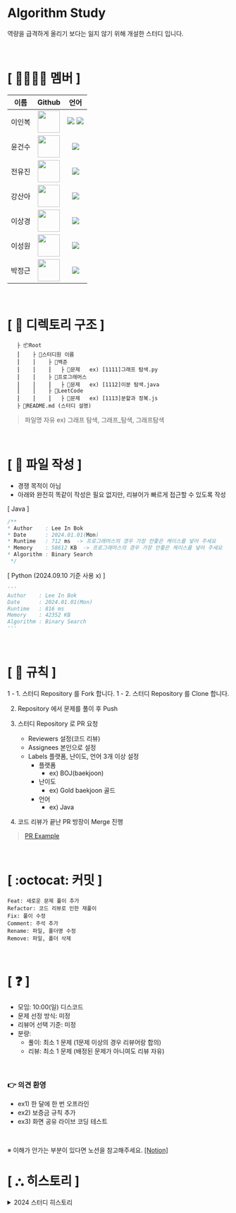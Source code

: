# Algorithm Study
역량을 급격하게 올리기 보다는 잃지 않기 위해 개설한 스터디 입니다.

</br>

# **[ 👨‍👨‍👧‍👦 ‍멤버 ]**
| 이름  |Github|언어|
|-----|:---:|:---:|
| 이인복 |[<img src="https://avatars.githubusercontent.com/nashs789" width="50px;">](https://github.com/nashs789)|<span><img src="https://img.shields.io/badge/Java-007396.svg?&style=for-the-badge&logo=Java&logoColor=white"/></span> <span><img src="https://img.shields.io/badge/Python-3776AB.svg?&style=for-the-badge&logo=Python&logoColor=white"/></span>|
| 윤건수 |[<img src="https://avatars.githubusercontent.com/ygs3004" width="50px;">](https://github.com/ygs3004)|<span><img src="https://img.shields.io/badge/Java-007396.svg?&style=for-the-badge&logo=Java&logoColor=white"/></span>|
| 전유진 |[<img src="https://avatars.githubusercontent.com/jacomyou0121" width="50px;">](https://github.com/jacomyou0121)|<span><img src="https://img.shields.io/badge/Java-007396.svg?&style=for-the-badge&logo=Java&logoColor=white"/></span>|
| 강산아 |[<img src="https://avatars.githubusercontent.com/gsandoo" width="50px;">](https://github.com/gsandoo)|<span><img src="https://img.shields.io/badge/Java-007396.svg?&style=for-the-badge&logo=Java&logoColor=white"/></span>|
| 이상경 |[<img src="https://avatars.githubusercontent.com/sksk713" width="50px;">](https://github.com/sksk713)|<span><img src="https://img.shields.io/badge/Java-007396.svg?&style=for-the-badge&logo=Java&logoColor=white"/></span>|
| 이성원 |[<img src="https://avatars.githubusercontent.com/kcsc2217" width="50px;">](https://github.com/kcsc2217)|<span><img src="https://img.shields.io/badge/Java-007396.svg?&style=for-the-badge&logo=Java&logoColor=white"/></span>|
| 박정근 |[<img src="https://avatars.githubusercontent.com/r3j0" width="50px;">](https://github.com/r3j0)|<span><img src="https://img.shields.io/badge/Java-007396.svg?&style=for-the-badge&logo=Java&logoColor=white"/></span>|

</br>

# **[ 📂 디렉토리 구조 ]**

       ├ 📦Root
       ⎮    ├ 📁스터디원 이름
       ⎮    ⎮    ├ 📁백준
       ⎮    ⎮    ⎮   ├︎ 📃문제   ex) [1111]그래프 탐색.py
       ⎮    ⎮    ├ 📁프로그래머스
       ⎮    ⎮    ⎮   ├︎ 📃문제   ex) [1112]이분 탐색.java
       ⎮    ⎮    ├ 📁LeetCode
       ⎮    ⎮    ⎮   ├︎ 📃문제   ex) [1113]분할과 정복.js
       ├ 📝README.md (스터디 설명)

> 파일명 자유 ex) 그래프 탐색, 그래프_탐색, 그래프탐색

</br>

# **[ 📝 파일 작성 ]**

- 경쟁 목적이 아님
- 아래와 완전히 똑같이 작성은 필요 없지만, 리뷰어가 빠르게 접근할 수 있도록 작성

[ Java ]
```java
/**
* Author    : Lee In Bok
* Date      : 2024.01.01(Mon)
* Runtime   : 712 ms  -> 프로그래머스의 경우 가장 안좋은 케이스를 넣어 주세요
* Memory    : 58612 KB  -> 프로그래머스의 경우 가장 안좋은 케이스를 넣어 주세요
* Algorithm : Binary Search
 */
```

[ Python (2024.09.10 기준 사용 x) ]
```python
'''
Author    : Lee In Bok
Date      : 2024.01.01(Mon)
Runtime   : 816 ms
Memory    : 42352 KB
Algorithm : Binary Search
'''

```

</br>

# **[ 🚫 규칙 ]**

1 - 1. 스터디 Repository 를 Fork 합니다.
1 - 2. 스터디 Repository 를 Clone 합니다.

2. Repository 에서 문제를 풀이 후 Push

3. 스터디 Repository 로 PR 요청
   - Reviewers 설정(코드 리뷰)
   - Assignees 본인으로 설정
   - Labels 플랫폼, 난이도, 언어 3개 이상 설정
     - 플랫폼
       - ex) BOJ(baekjoon)
     - 난이도
       - ex) Gold baekjoon 골드
     - 언어
       - ex) Java

4. 코드 리뷰가 끝난 PR 방장이 Merge 진행


> [PR Example](https://github.com/KeepDoingSomething/KeepAlgorithm/pull/2)

</br>

# **[ :octocat: 커밋 ]**

```
Feat: 새로운 문제 풀이 추가
Refactor: 코드 리뷰로 인한 재풀이
Fix: 풀이 수정
Comment: 주석 추가
Rename: 파일, 폴더명 수정
Remove: 파일, 폴더 삭제
```

</br>

# **[ ❓ ]**

- 모임: 10:00(일) 디스코드
- 문제 선정 방식: 미정
- 리뷰어 선택 기준: 미정
- 분량:
  - 풀이: 최소 1 문제 (1문제 이상의 경우 리뷰어랑 합의)
  - 리뷰: 최소 1 문제 (배정된 문제가 아니여도 리뷰 자유)

</br>

### 👉 의견 환영

- ex1) 한 달에 한 번 오프라인
- ex2) 보증금 규칙 추가
- ex3) 화면 공유 라이브 코딩 테스트

</br>

※ 이해가 안가는 부분이 있다면 노션을 참고해주세요.
[[Notion]](https://mud-cyclamen-784.notion.site/309dd9fab33c48a6b22e80cf33c9e836?pvs=4)

# **[ ⛬ 히스토리 ]**

<details>
    <summary>2024 스터디 히스토리</summary>

|날짜|문제|
|---|:---:|
|05.13 - 05.19|[Week01](https://github.com/KeepDoingSomething/Algorithm-Study/issues/8)|
|05.20 - 05.26|[Week02](https://github.com/KeepDoingSomething/Algorithm-Study/issues/13)|
|05.27 - 06.02|[Week03](https://github.com/KeepDoingSomething/Algorithm-Study/issues/20)|
|06.03 - 06.09|[Week04](https://github.com/KeepDoingSomething/Algorithm-Study/issues/29)|
|06.10 - 06.16|[Week05](https://github.com/KeepDoingSomething/Algorithm-Study/issues/37)|
|06.17 - 06.23|[Week06](https://github.com/KeepDoingSomething/Algorithm-Study/issues/43)|
|06.24 - 06.30|[Week07](https://github.com/KeepDoingSomething/Algorithm-Study/issues/51)|
|07.01 - 07.07|[Week08](https://github.com/KeepDoingSomething/Algorithm-Study/issues/56)|
|07.08 - 07.14|[Week09](https://github.com/KeepDoingSomething/Algorithm-Study/issues/61)|
|07.15 - 07.21|[Week10](https://github.com/KeepDoingSomething/Algorithm-Study/issues/66)|
|07.29 - 08.04|[Week11](https://github.com/KeepDoingSomething/Algorithm-Study/issues/70)|
|08.05 - 08.11|[Week12](https://github.com/KeepDoingSomething/Algorithm-Study/issues/77)|
|08.12 - 08.18|[Week13](https://github.com/KeepDoingSomething/Algorithm-Study/issues/83)|
|08.19 - 08.25|[Week14](https://github.com/KeepDoingSomething/Algorithm-Study/issues/89)|
|08.26 - 09.01|[Week15](https://github.com/KeepDoingSomething/Algorithm-Study/issues/95)|
|09.01 - 09.08|[Week16](https://github.com/KeepDoingSomething/Algorithm-Study/issues/99)|
|09.09 - 09.22|[Week17](https://github.com/KeepDoingSomething/Algorithm-Study/issues/106)|
|09.23 - 09.29|[Week18](https://github.com/KeepDoingSomething/Algorithm-Study/issues/112)|
|09.30 - 10.06|[Week19](https://github.com/KeepDoingSomething/Algorithm-Study/issues/116)|
|10.07 - 10.13|[Week20](https://github.com/KeepDoingSomething/Algorithm-Study/issues/119)|
|10.14 - 10.20|[Week21](https://github.com/KeepDoingSomething/Algorithm-Study/issues/123)|
|10.21 - 10.27|[Week22](https://github.com/KeepDoingSomething/Algorithm-Study/issues/127)|
|11.04 - 11.10|[Week23](https://github.com/KeepDoingSomething/Algorithm-Study/issues/130)|
|11.11 - 11.17|[Week24](https://github.com/KeepDoingSomething/Algorithm-Study/issues/137)|
|11.18 - 11.24|[Week25](https://github.com/KeepDoingSomething/Algorithm-Study/issues/143)|
|11.25 - 12.01|[Week26](https://github.com/KeepDoingSomething/Algorithm-Study/issues/153)|
|12.02 - 12.08|[Week27](https://github.com/KeepDoingSomething/Algorithm-Study/issues/159)|
|12.09 - 12.15|[Week28](https://github.com/KeepDoingSomething/Algorithm-Study/issues/166)|
|12.16 - 12.22|[Week29](https://github.com/KeepDoingSomething/Algorithm-Study/issues/173)|

</details>
